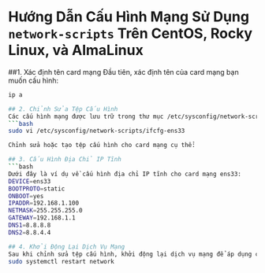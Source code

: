# Hướng Dẫn Cấu Hình Mạng Sử Dụng `network-scripts` Trên CentOS, Rocky Linux, và AlmaLinux

##1. Xác định tên card mạng
Đầu tiên, xác định tên của card mạng bạn muốn cấu hình:
```bash
ip a

## 2. Chỉnh Sửa Tệp Cấu Hình
Các cấu hình mạng được lưu trữ trong thư mục /etc/sysconfig/network-scripts/. Tệp cấu hình có tên theo định dạng ifcfg-<tên-cards-mạng>. Ví dụ: ifcfg-ens33.
```bash
sudo vi /etc/sysconfig/network-scripts/ifcfg-ens33

Chỉnh sửa hoặc tạo tệp cấu hình cho card mạng cụ thể:

## 3. Cấu Hình Địa Chỉ IP Tĩnh
```bash
Dưới đây là ví dụ về cấu hình địa chỉ IP tĩnh cho card mạng ens33:
DEVICE=ens33
BOOTPROTO=static
ONBOOT=yes
IPADDR=192.168.1.100
NETMASK=255.255.255.0
GATEWAY=192.168.1.1
DNS1=8.8.8.8
DNS2=8.8.4.4

## 4. Khởi Động Lại Dịch Vụ Mạng
Sau khi chỉnh sửa tệp cấu hình, khởi động lại dịch vụ mạng để áp dụng các thay đổi:
sudo systemctl restart network
